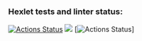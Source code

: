 ### Hexlet tests and linter status:
[![Actions Status](https://github.com/Anastasia9719/frontend-project-lvl1/workflows/hexlet-check/badge.svg)](https://github.com/Anastasia9719/frontend-project-lvl1/actions)
<a href="https://codeclimate.com/github/Anastasia9719/frontend-project-lvl1/maintainability"><img src="https://api.codeclimate.com/v1/badges/5c2871031a3b9722a658/maintainability" /></a>
[![Actions Status](https://github.com/Anastasia9719/frontend-project-lvl1/actions/workflows/linter.yml/badge.svg)]
